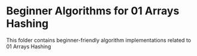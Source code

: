 # Beginner Algorithms for 01 Arrays Hashing
This folder contains beginner-friendly algorithm implementations related to 01 Arrays Hashing
